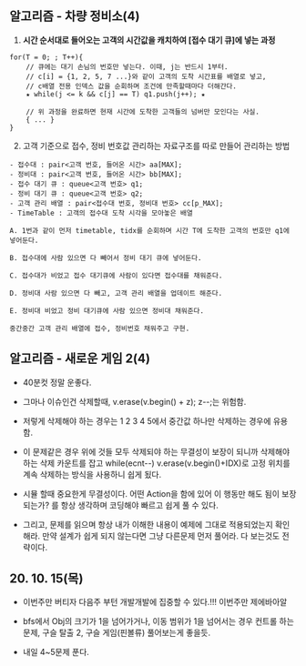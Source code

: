 ## 알고리즘 - 차량 정비소(4)

 1. **시간 순서대로 들어오는 고객의 시간값을 캐치하여 [접수 대기 큐]에 넣는 과정**

```
for(T = 0; ; T++){
    // 큐에는 대기 손님의 번호만 넣는다. 이때, j는 반드시 1부터.
    // c[i] = {1, 2, 5, 7 ...}와 같이 고객의 도착 시간표를 배열로 넣고,
    // c배열 전용 인덱스 값을 순회하며 조건에 만족할때마다 더해간다.
    ★ while(j <= k && c[j] == T) q1.push(j++); ★

    // 위 과정을 완료하면 현재 시간에 도착한 고객들의 넘버만 모인다는 사실.
    { ... }
}
```

2. 고객 기준으로 접수, 정비 번호값 관리하는 자료구조를 따로 만들어 관리하는 방법

```
- 접수대 : pair<고객 번호, 들어온 시간> aa[MAX];
- 정비대 : pair<고객 번호, 들어온 시간> bb[MAX];
- 접수 대기 큐 : queue<고객 번호> q1;
- 정비 대기 큐 : queue<고객 번호> q2;
- 고객 관리 배열 : pair<접수대 번호, 정비대 번호> cc[p_MAX];
- TimeTable : 고객의 접수대 도착 시각을 모아놓은 배열

A. 1번과 같이 먼저 timetable, tidx를 순회하며 시간 T에 도착한 고객의 번호만 q1에 넣어둔다.

B. 접수대에 사람 있으면 다 빼어서 정비 대기 큐에 넣어둔다.

C. 접수대가 비었고 접수 대기큐에 사람이 있다면 접수대를 채워준다.

D. 정비대 사람 있으면 다 빼고, 고객 관리 배열을 업데이트 해준다.

E. 정비대 비었고 정비 대기큐에 사람 있으면 정비대 채워준다.

중간중간 고객 관리 배열에 접수, 정비번호 채워주고 구현.
```

## 알고리즘 - 새로운 게임 2(4)

 - 40분컷 정말 운좋다.

 - 그마나 이슈인건 삭제할때, v.erase(v.begin() + z); z--;는 위험함.
 - 저렇게 삭제해야 하는 경우는 1 2 3 4 5에서 중간값 하나만 삭제하는 경우에 유용함.

 - 이 문제같은 경우 위에 것들 모두 삭제되야 하는 무결성이 보장이 되니까 삭제해야 하는 삭제 카운트를 잡고 while(ecnt--) v.erase(v.begin()+IDX)로 고정 위치를 계속 삭제하는 방식을 사용하니 쉽게 됬다.

 - 시뮬 할때 중요한게 무결성이다. 어떤 Action을 함에 있어 이 행동만 해도 됨이 보장되는가? 를 항상 생각하며 코딩해야 빠르고 쉽게 풀 수 있다.

 - 그리고, 문제를 읽으며 항상 내가 이해한 내용이 예제에 그대로 적용되었는지 확인해라. 만약 설계가 쉽게 되지 않는다면 그냥 다른문제 먼저 풀어라. 다 보는것도 전략이다.

## 20. 10. 15(목)

 - 이번주만 버티자 다음주 부턴 개발개발에 집중할 수 있다.!!! 이번주만 제에바아알

 - bfs에서 Obj의 크기가 1을 넘어가거나, 이동 범위가 1을 넘어서는 경우 컨트롤 하는 문제, 구슬 탈출 2, 구슬 게임(핀볼류) 풀어보는게 좋을듯.

 - 내일 4~5문제 푼다.
